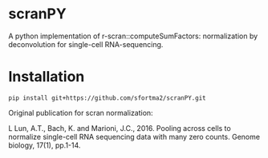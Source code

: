 # scranPY
A python implementation of r-scran::computeSumFactors: normalization by deconvolution for single-cell RNA-sequencing.
 
 
 

# Installation
````
pip install git+https://github.com/sfortma2/scranPY.git
````



Original publication for scran normalization:

L Lun, A.T., Bach, K. and Marioni, J.C., 2016. Pooling across cells to normalize single-cell RNA sequencing data with many zero counts. Genome biology, 17(1), pp.1-14.


